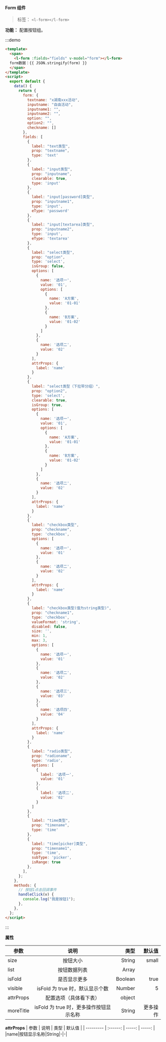 <!--
 * @Author: PT
 * @Date: 2020-04-27 09:45:31
 * @LastEditors: PT
 * @LastEditTime: 2020-04-28 17:27:41
 * @Description: file content
 -->

#### Form 组件

> 标签： `<l-form></l-form>`

**功能：** 配置按钮组。

:::demo

```html
<template>
  <span>
    <l-form :fields="fields" v-model="form"></l-form>
  form数据：{{ JSON.stringify(form) }}
  </span>
</template>
<script>
  export default {
    data() {
      return {
        form: {
          textname: "x湖南xxx活动",
          inputname: "自由活动",
          inputname1: "",
          inputname2: "",
          option: "",
          option2: "",
          checkname: []
        },
        fields: [
          {
            label: "text类型",
            prop: "textname",
            type: 'text'
          },
          {
            label: "input类型",
            prop: "inputname",
            clearable: true,
            type: 'input'
          },
          {
            label: "input[password]类型",
            prop: "inputname1",
            type: 'input',
            eType: 'password'
          },
          {
            label: "input[textarea]类型",
            prop: "inputname2",
            type: 'input',
            eType: 'textarea'
          },
          {
            label: "select类型",
            prop: "option",
            type: 'select',
            isGroup: false,
            options: [
              {
                name: '选项一',
                value: '01',
                options: [
                  {
                    name: 'A方案',
                    value: '01-01'
                  },
                  {
                    name: 'B方案',
                    value: '01-02'
                  }
                ]
              },
              {
                name: '选项二',
                value: '02'
              }
            ],
            attrProps: {
              label: 'name'
            }
          },
          {
            label: "select类型（下拉带分组）",
            prop: "option2",
            type: 'select',
            clearable: true,
            isGroup: true,
            options: [
              {
                name: '选项一',
                value: '01',
                options: [
                  {
                    name: 'A方案',
                    value: '01-01'
                  },
                  {
                    name: 'B方案',
                    value: '01-02'
                  }
                ]
              },
              {
                name: '选项二',
                value: '02'
              }
            ],
            attrProps: {
              label: 'name'
            }
          },
          {
            label: "checkbox类型",
            prop: "checkname",
            type: 'checkbox',
            options: [
              {
                name: '选项一',
                value: '01'
              },
              {
                name: '选项二',
                value: '02'
              }
            ],
            attrProps: {
              label: 'name'
            }
          },
          {
            label: "checkbox类型(值为string类型)",
            prop: "checkname1",
            type: 'checkbox',
            valueFormat: 'string',
            disabled: false,
            size: '',
            min: 1,
            max: 3,
            options: [
              {
                name: '选项一',
                value: '01'
              },
              {
                name: '选项二',
                value: '02'
              },
              {
                name: '选项三',
                value: '03'
              },
              {
                name: '选项四',
                value: '04'
              }
            ],
            attrProps: {
              label: 'name'
            }
          },
          {
            label: "radio类型",
            prop: "radioname",
            type: 'radio',
            options: [
              {
                label: '选项一',
                value: '01'
              },
              {
                label: '选项二',
                value: '02'
              }
            ]
          },
          {
            label: "time类型",
            prop: "timename",
            type: 'time'
          },
          {
            label: "time[picker]类型",
            prop: "timename1",
            type: 'time',
            subType: 'picker',
            isRange: true
          },
        ],
      };
    },
    methods: {
      // 按钮1点击回调事件
      handleClick(v) {
        console.log("我是按钮1");
      },
    },
  };
</script>
```

:::

**属性**

| 参数      |                  说明                   |    类型 |   默认值 |
| --------- | :-------------------------------------: | ------: | -------: |
| size      |                按钮大小                 |  String |    small |
| list      |              按钮数据列表               |   Array |
| isFold    |              是否显示更多               | Boolean |     true |
| visible   |     isFold 为 true 时，默认显示个数     |  Number |        5 |
| attrProps |         配置选项（具体看下表）          |  object |
| moreTitle | isFold 为 true 时，更多操作按钮显示名称 |  String | 更多操作 |

**attrProps**
| 参数 | 说明 | 类型 | 默认值 |
| --------- | :------: | -----: | -----: |
|name|按钮显示名称|String|-|-|
